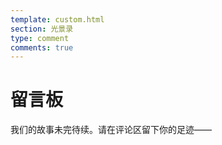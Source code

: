```yaml
---
template: custom.html
section: 光景录
type: comment
comments: true
---
```


# 留言板

我们的故事未完待续。请在评论区留下你的足迹——
